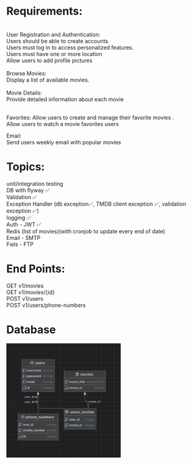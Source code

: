 <h1>Requirements:</h1></br>
User Registration and Authentication:</br>
Users should be able to create accounts.</br>
Users must log in to access personalized features.</br>
Users must have one or more location</br>
Allow users to add profile pictures</br>

 </br>
Browse Movies:</br>
Display a list of available movies.</br>
</br> 
Movie Details:</br>
Provide detailed information about each movie</br>

</br>

Favorites:
Allow users to create and manage their favorite movies .</br>
Allow users to watch a movie favorites users</br>

Email:</br>
Send users weekly email with popular movies</br>


<h1>Topics:</h1>
unit/integration testing </br>
DB with flyway ✅ </br>
Validation ✅ </br>
Exception Handler (db exception✅, TMDB client exception ✅, validation exception ✅)</br>
logging ✅ </br>
Auth - JWT ✅ </br>
Redis (list of movies)(with cronjob to update every end of date)</br>
Email - SMTP</br>
Fiels - FTP</br>


<h1>End Points:</h1>
GET v1/movies </br>
GET v1/movies/{id} </br>
POST v1/users </br>
POST v1/users/phone-numbers </br>

<h1>Database</h1>
<img src="dbDesign.png" width="300" height="300"> 


